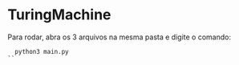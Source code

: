 # TuringMachine

Para rodar, abra os 3 arquivos na mesma pasta e digite o comando:
```
  python3 main.py
``
